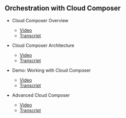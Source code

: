## Orchestration with Cloud Composer

- Cloud Composer Overview
    - [Video](https://drive.google.com/file/d/1XinnVwteCAeWAzEVt8tOlZPWcipKi4GN/view)
    - [Transcript](1.cloud_composer_overview.md)

- Cloud Composer Architecture
    - [Video](https://drive.google.com/file/d/1MYISlqOqTr267QCrZb_07VqvDJRkfrN4/view)
    - [Transcript](2.cloud_composer_architecture.md)

- Demo: Working with Cloud Composer
    - [Video](https://drive.google.com/file/d/1meWvFPp4NPOJITzJ3Pm6SR0S3vGVSzOO/view)
    - [Transcript](3.demo_working_with_cloud_composer.md)

- Advanced Cloud Composer
    - [Video](https://drive.google.com/file/d/1-zuAovjD_IRSI5h64WzbhjNDjw5wMCUp/view)
    - [Transcript](4.advanced_cloud_composer.md)
